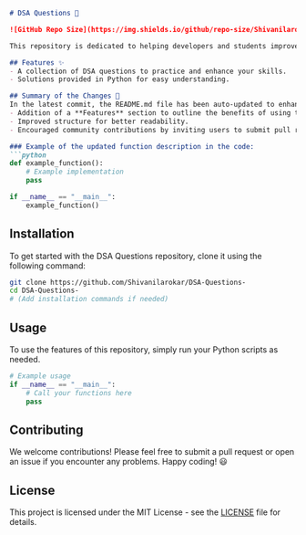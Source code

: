 ```markdown
# DSA Questions 🚀

![GitHub Repo Size](https://img.shields.io/github/repo-size/Shivanilarokar/DSA-Questions-) ![Contributors](https://img.shields.io/github/contributors/Shivanilarokar/DSA-Questions-) ![Issues](https://img.shields.io/github/issues/Shivanilarokar/DSA-Questions-)

This repository is dedicated to helping developers and students improve their skills in Data Structures and Algorithms (DSA) through a collection of curated questions and solutions.

## Features ✨
- A collection of DSA questions to practice and enhance your skills.
- Solutions provided in Python for easy understanding.

## Summary of the Changes 📝
In the latest commit, the README.md file has been auto-updated to enhance clarity and organization. Key changes include:
- Addition of a **Features** section to outline the benefits of using this repository.
- Improved structure for better readability.
- Encouraged community contributions by inviting users to submit pull requests or open issues.

### Example of the updated function description in the code:
```python
def example_function():
    # Example implementation
    pass

if __name__ == "__main__":
    example_function()
```

## Installation
To get started with the DSA Questions repository, clone it using the following command:

```bash
git clone https://github.com/Shivanilarokar/DSA-Questions-
cd DSA-Questions-
# (Add installation commands if needed)
```

## Usage
To use the features of this repository, simply run your Python scripts as needed.

```python
# Example usage
if __name__ == "__main__":
    # Call your functions here
    pass
```

## Contributing
We welcome contributions! Please feel free to submit a pull request or open an issue if you encounter any problems. Happy coding! 😃

## License
This project is licensed under the MIT License - see the [LICENSE](LICENSE) file for details.
```